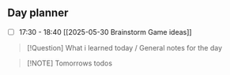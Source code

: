 ## Day planner

- [ ] 17:30 - 18:40 [[2025-05-30 Brainstorm Game ideas]]

> [!Question] What i learned today / General notes for the day

> [!NOTE] Tomorrows todos

